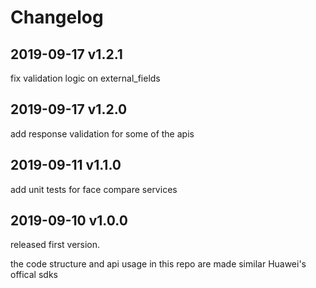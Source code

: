 # Changelog

## 2019-09-17 v1.2.1
fix validation logic on external_fields

## 2019-09-17 v1.2.0
add response validation for some of the apis

## 2019-09-11 v1.1.0
add unit tests for face compare services

## 2019-09-10 v1.0.0
released first version.

the code structure and api usage in this repo are made similar Huawei's offical sdks
